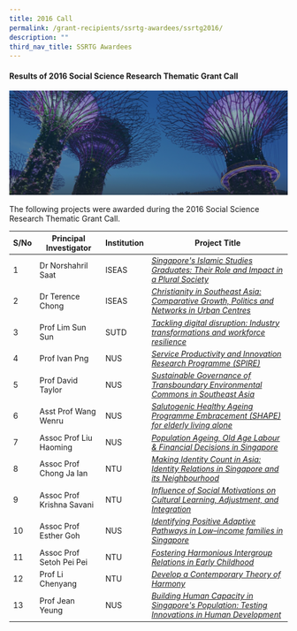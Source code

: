 ```yaml
---
title: 2016 Call
permalink: /grant-recipients/ssrtg-awardees/ssrtg2016/
description: ""
third_nav_title: SSRTG Awardees
---
```

#### **Results of 2016 Social Science Research Thematic Grant Call**
![](/images/hero-banner.png)

The following projects were awarded during the 2016 Social Science Research Thematic Grant Call. 


| S/No | Principal<br>Investigator | Institution |Project Title |
| -------- | -------- | -------- | -------- |
| 1 | Dr Norshahril Saat | ISEAS |*[Singapore's Islamic Studies Graduates: Their Role and Impact in a Plural Society](https://staging.d2ih14cxifahz0.amplifyapp.com/projects-funded/ssrtg/norshahril2016/)*  |
| 2 |  Dr Terence Chong | ISEAS |*[Christianity in Southeast Asia: Comparative Growth, Politics and Networks in Urban Centres](https://staging.d2ih14cxifahz0.amplifyapp.com/projects/thematic-grant/terence2016/)* |
| 3 |  Prof Lim Sun Sun |SUTD | *[Tackling digital disruption: Industry transformations and workforce resilience](https://staging.d2ih14cxifahz0.amplifyapp.com/projects/thematic-grant/sunsun2017/)* |
| 4 |  Prof Ivan Png | NUS | *[Service Productivity and Innovation Research Programme (SPIRE)](https://staging.d2ih14cxifahz0.amplifyapp.com/projects-funded/ssrtg/ivan2016/)* |
| 5 |  Prof David Taylor | NUS | *[Sustainable Governance of Transboundary Environmental Commons in Southeast Asia](https://staging.d2ih14cxifahz0.amplifyapp.com/projects/thematic-grant/david2016/)* |
| 6 |  Asst Prof Wang Wenru | NUS | *[Salutogenic Healthy Ageing Programme Embracement (SHAPE) for elderly living alone](https://staging.d2ih14cxifahz0.amplifyapp.com/projects/thematic-grant/wenru2016/)* |
| 7 | Assoc Prof Liu Haoming| NUS |*[Population Ageing, Old Age Labour &amp; Financial Decisions in Singapore](https://staging.d2ih14cxifahz0.amplifyapp.com/projects/thematic-grant/haoming2016/)*  |
| 8 |  Assoc Prof Chong Ja Ian | NTU |*[Making Identity Count in Asia: Identity Relations in Singapore and its Neighbourhood](https://staging.d2ih14cxifahz0.amplifyapp.com/projects/thematic-grant/ian2016/)* |
| 9 |  Assoc Prof Krishna Savani |NTU | *[Influence of Social Motivations on Cultural Learning, Adjustment, and Integration](https://staging.d2ih14cxifahz0.amplifyapp.com/projects/thematic-grant/krishna2016/)* |
| 10 |  Assoc Prof Esther Goh | NUS | *[Identifying Positive Adaptive Pathways in Low–income families in Singapore](https://staging.d2ih14cxifahz0.amplifyapp.com/projects/thematic-grant/esther2016/)* |
| 11 |  Assoc Prof Setoh Pei Pei | NTU | *[Fostering Harmonious Intergroup Relations in Early Childhood](https://staging.d2ih14cxifahz0.amplifyapp.com/projects/thematic-grant/peipei2016/)* |
| 12 |  Prof Li Chenyang | NTU | *[Develop a Contemporary Theory of Harmony](https://staging.d2ih14cxifahz0.amplifyapp.com/projects-awarded/thematic-grant/chenyang2016/)* |
| 13 |   Prof Jean Yeung | NUS | *[Building Human Capacity in Singapore's Population: Testing Innovations in Human Development](https://staging.d2ih14cxifahz0.amplifyapp.com/projects/thematic-grant/jean2016/)* |